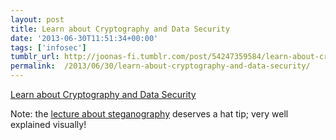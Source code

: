 ```yaml
---
layout: post
title: Learn about Cryptography and Data Security
date: '2013-06-30T11:51:34+00:00'
tags: ['infosec']
tumblr_url: http://joonas-fi.tumblr.com/post/54247359584/learn-about-cryptography-and-data-security
permalink:  /2013/06/30/learn-about-cryptography-and-data-security/
---
```


[Learn about Cryptography and Data Security](http://www.cs.uaf.edu/2013/spring/cs463/lecture/)

Note: the [lecture about steganography](https://www.cs.uaf.edu/2013/spring/cs463/lecture/03_18_steganography.html) deserves a hat tip; very well explained visually!